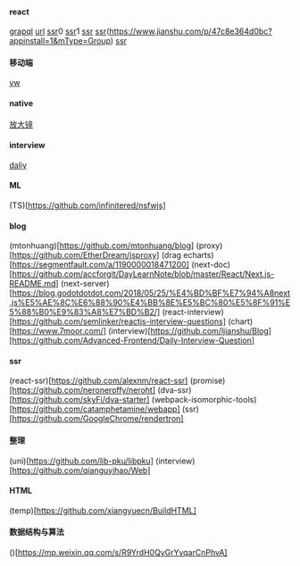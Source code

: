 #### react 
[grapql](https://github.com/Gossamer-React/Lucid)
[url](https://github.com/EBazarov/nsfw_data_source_urls)
[ssr](https://github.com/mtsee/react-koa2-ssr)0
[ssr](https://github.com/chikara-chan/react-isomorphic-boilerplate)1
[ssr](https://github.com/code-mcx/react-ssr)
[ssr](https://github.com/wujiabk/zhaopinApp)(https://www.jianshu.com/p/47c8e364d0bc?appinstall=1&mType=Group)
[ssr](https://github.com/meibin08/NeteaseCloudMusic-SSR)
#### 移动端
[vw](https://www.w3cplus.com/mobile/vw-layout-in-vue.html)

#### native
[放大镜](https://github.com/Hacker233/JavaScript)

#### interview
[daliy](https://github.com/Advanced-Frontend/Daily-Interview-Question)

#### ML
(TS)[https://github.com/infinitered/nsfwjs]

#### blog
(mtonhuang)[https://github.com/mtonhuang/blog] 
(proxy)[https://github.com/EtherDream/jsproxy]
(drag echarts)[https://segmentfault.com/a/1190000018471200]
(next-doc)[https://github.com/accforgit/DayLearnNote/blob/master/React/Next.js-README.md]
(next-server)[https://blog.godotdotdot.com/2018/05/25/%E4%BD%BF%E7%94%A8next.js%E5%AE%8C%E6%88%90%E4%BB%8E%E5%BC%80%E5%8F%91%E5%88%B0%E9%83%A8%E7%BD%B2/]
(react-interview)[https://github.com/semlinker/reactjs-interview-questions]
(chart)[https://www.7moor.com/]
(interview)[https://github.com/ljianshu/Blog][https://github.com/Advanced-Frontend/Daily-Interview-Question]
#### ssr
(react-ssr)[https://github.com/alexnm/react-ssr]
(promise)[https://github.com/neroneroffy/neroht]
(dva-ssr)[https://github.com/skyFi/dva-starter]
(webpack-isomorphic-tools)[https://github.com/catamphetamine/webapp]
(ssr)[https://github.com/GoogleChrome/rendertron]
#### 整理
(uni)[https://github.com/lib-pku/libpku]
(interview)[https://github.com/qianguyihao/Web]
#### HTML
(temp)[https://github.com/xiangyuecn/BuildHTML]

#### 数据结构与算法
()[https://mp.weixin.qq.com/s/R9YrdH0QyGrYvqarCnPhvA]
